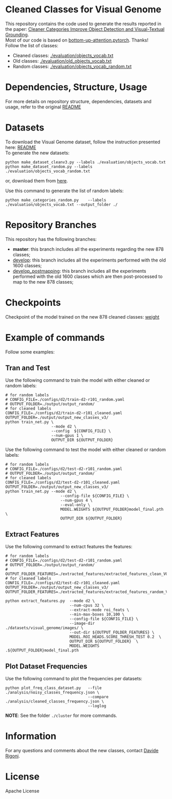# Cleaned Classes for Visual Genome
This repository contains the code used to generate the results reported in the paper: [Cleaner Categories Improve Object Detection and Visual-Textual Grounding](https://elliottd.github.io/papers/scia2023.pdf). \
Most of our code is based on [bottom-up-attention.pytorch](https://github.com/MILVLG/bottom-up-attention.pytorch). Thanks! \
Follow the list of classes:

- Cleaned classes: [./evaluation/objects_vocab.txt](./evaluation/objects_vocab.txt) 
- Old classes: [./evaluation/old_objects_vocab.txt](./evaluation/old_objects_vocab.txt) 
- Random classes: [./evaluation/objects_vocab_random.txt](./evaluation/objects_vocab_random.txt) 


# Dependencies, Structure, Usage
For more details on repository structure, dependencies, datasets and usage, refer to the original [README](./README_bu.md)


# Datasets
To download the Visual Genome dataset, follow the instruction presented here: [README](./README_bu.md) \
To generate the new datasets:
```
python make_dataset_cleanv3.py --labels ./evaluation/objects_vocab.txt
python make_dataset_random.py --labels ./evaluation/objects_vocab_random.txt
```
or, download them from [here](https://drive.google.com/file/d/1tYn6TlOyMb2WXEek6xL-Fig433xZWhIZ/view?usp=share_link). 

Use this command to generate the list of random labels:
```
python make_categories_random.py    --labels ./evaluation/objects_vocab.txt --output_folder ./
```

# Repository Branches
This repository has the following branches:

- **master**: this branch includes all the experiments regarding the new 878 classes;
- [develop](https://github.com/drigoni/bottom-up-attention.pytorch/tree/develop): this branch includes all the experiments performed with the old 1600 classes; 
- [develop_postmapping](https://github.com/drigoni/bottom-up-attention.pytorch/tree/develop): this branch includes all the experiments performed with the old 1600 classes which are then post-processed to map to the new 878 classes;


# Checkpoints
Checkpoint of the model trained on the new 878 cleaned classes: [weight](https://drive.google.com/file/d/1obS7chZg3a-huEHtxaYYJvWcaq_q_Yxb/view?usp=share_link) 


# Example of commands
Follow some examples:
## Tran and Test
Use the following command to train the model with either cleaned or random labels:
```
# for random labels
# CONFIG_FILE=./configs/d2/train-d2-r101_random.yaml
# OUTPUT_FOLDER=./output/output_random/
# for cleaned labels
CONFIG_FILE=./configs/d2/train-d2-r101_cleaned.yaml
OUTPUT_FOLDER=./output/output_new_classes_v3/
python train_net.py \
                    --mode d2 \
                    --config  ${CONFIG_FILE} \
                    --num-gpus 1 \
                    OUTPUT_DIR ${OUTPUT_FOLDER}
```

Use the following command to test the model with either cleaned or random labels:
```
# for random labels
# CONFIG_FILE=./configs/d2/test-d2-r101_random.yaml
# OUTPUT_FOLDER=./output/output_random/
# for cleaned labels
CONFIG_FILE=./configs/d2/test-d2-r101_cleaned.yaml
OUTPUT_FOLDER=./output/output_new_classes_v3/
python train_net.py --mode d2 \
                        --config-file ${CONFIG_FILE} \
                        --num-gpus 4 \
                        --eval-only \
                        MODEL.WEIGHTS ${OUTPUT_FOLDER}model_final.pth \
                        OUTPUT_DIR ${OUTPUT_FOLDER}
```

## Extract Features
Use the following command to extract features the features:
```
# for random labels
# CONFIG_FILE=./configs/d2/test-d2-r101_random.yaml
# OUTPUT_FOLDER=./output/output_random/
# OUTPUT_FOLDER_FEATURES=./extracted_features/extracted_features_clean_VG_th02/
# for cleaned labels
CONFIG_FILE=./configs/d2/test-d2-r101_cleaned.yaml
OUTPUT_FOLDER=./output/output_new_classes_v3/
OUTPUT_FOLDER_FEATURES=./extracted_features/extracted_features_random_VG_th02/

python extract_features.py  --mode d2 \
                            --num-cpus 32 \
                            --extract-mode roi_feats \
                            --min-max-boxes 10,100 \
                            --config-file ${CONFIG_FILE} \
                            --image-dir ./datasets/visual_genome/images/ \
                            --out-dir ${OUTPUT_FOLDER_FEATURES} \
                            MODEL.ROI_HEADS.SCORE_THRESH_TEST 0.2  \
                            OUTPUT_DIR ${OUTPUT_FOLDER}  \
                            MODEL.WEIGHTS .${OUTPUT_FOLDER}model_final.pth 
```

## Plot Dataset Frequencies
Use the following command to plot the frequencies per datasets:
```
python plot_freq_class_dataset.py   --file ./analysis/noisy_classes_frequency.json \
                                    --compare ./analysis/cleaned_classes_frequency.json \
                                    --loglog
```

**NOTE**: See the folder `./cluster` for more commands.


# Information
For any questions and comments about the new classes, contact [Davide Rigoni](mailto:davide.rigoni.2@phd.unipd.it).

# License
Apache License
